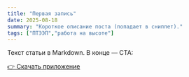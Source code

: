 ```yaml
---
title: "Первая запись"
date: 2025-08-18
summary: "Короткое описание поста (попадает в сниппет)."
tags: ["ПТЭЭП","работа на высоте"]
---
```

Текст статьи в Markdown. В конце — CTA:

[👉 Скачать приложение](https://play.google.com/store/apps/developer?id=b8o)

